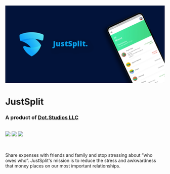 <img src="https://raw.githubusercontent.com/bharat-1809/JustSplit/master/playstoreArtboard%201mdpi.png"></img>
# JustSplit
### A product of <a href="https://dotstudios.ml">Dot.Studios LLC</a>
<br>
<img src="https://img.shields.io/badge/Version-v1.0.1+110-blue"> <a href="https://github.com/bharat-1809/JustSplit/blob/956cc4c483d4f571892550b5cbe8b6df0d3d923e/LICENSE"><img src="https://img.shields.io/badge/License-AGPL-briightgreen"></a>
<a href="https://paypal.me/bsharma1809"><img src="https://img.shields.io/badge/Support-PayPal-red"></a>

<br><br>
Share expenses with friends and family and stop stressing about “who owes who”. JustSplit's mission is to reduce the stress and awkwardness that money places on our most important relationships.
